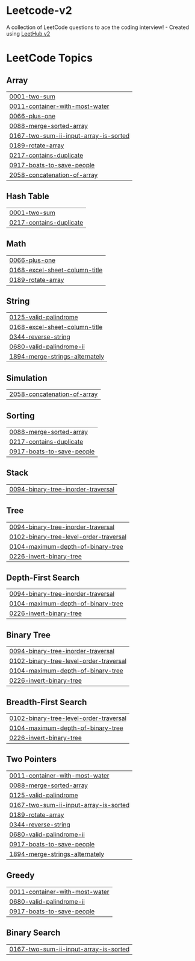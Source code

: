 # Leetcode-v2
A collection of LeetCode questions to ace the coding interview! - Created using [LeetHub v2](https://github.com/arunbhardwaj/LeetHub-2.0)

<!---LeetCode Topics Start-->
# LeetCode Topics
## Array
|  |
| ------- |
| [0001-two-sum](https://github.com/kensac/Leetcode-v2/tree/master/0001-two-sum) |
| [0011-container-with-most-water](https://github.com/kensac/Leetcode-v2/tree/master/0011-container-with-most-water) |
| [0066-plus-one](https://github.com/kensac/Leetcode-v2/tree/master/0066-plus-one) |
| [0088-merge-sorted-array](https://github.com/kensac/Leetcode-v2/tree/master/0088-merge-sorted-array) |
| [0167-two-sum-ii-input-array-is-sorted](https://github.com/kensac/Leetcode-v2/tree/master/0167-two-sum-ii-input-array-is-sorted) |
| [0189-rotate-array](https://github.com/kensac/Leetcode-v2/tree/master/0189-rotate-array) |
| [0217-contains-duplicate](https://github.com/kensac/Leetcode-v2/tree/master/0217-contains-duplicate) |
| [0917-boats-to-save-people](https://github.com/kensac/Leetcode-v2/tree/master/0917-boats-to-save-people) |
| [2058-concatenation-of-array](https://github.com/kensac/Leetcode-v2/tree/master/2058-concatenation-of-array) |
## Hash Table
|  |
| ------- |
| [0001-two-sum](https://github.com/kensac/Leetcode-v2/tree/master/0001-two-sum) |
| [0217-contains-duplicate](https://github.com/kensac/Leetcode-v2/tree/master/0217-contains-duplicate) |
## Math
|  |
| ------- |
| [0066-plus-one](https://github.com/kensac/Leetcode-v2/tree/master/0066-plus-one) |
| [0168-excel-sheet-column-title](https://github.com/kensac/Leetcode-v2/tree/master/0168-excel-sheet-column-title) |
| [0189-rotate-array](https://github.com/kensac/Leetcode-v2/tree/master/0189-rotate-array) |
## String
|  |
| ------- |
| [0125-valid-palindrome](https://github.com/kensac/Leetcode-v2/tree/master/0125-valid-palindrome) |
| [0168-excel-sheet-column-title](https://github.com/kensac/Leetcode-v2/tree/master/0168-excel-sheet-column-title) |
| [0344-reverse-string](https://github.com/kensac/Leetcode-v2/tree/master/0344-reverse-string) |
| [0680-valid-palindrome-ii](https://github.com/kensac/Leetcode-v2/tree/master/0680-valid-palindrome-ii) |
| [1894-merge-strings-alternately](https://github.com/kensac/Leetcode-v2/tree/master/1894-merge-strings-alternately) |
## Simulation
|  |
| ------- |
| [2058-concatenation-of-array](https://github.com/kensac/Leetcode-v2/tree/master/2058-concatenation-of-array) |
## Sorting
|  |
| ------- |
| [0088-merge-sorted-array](https://github.com/kensac/Leetcode-v2/tree/master/0088-merge-sorted-array) |
| [0217-contains-duplicate](https://github.com/kensac/Leetcode-v2/tree/master/0217-contains-duplicate) |
| [0917-boats-to-save-people](https://github.com/kensac/Leetcode-v2/tree/master/0917-boats-to-save-people) |
## Stack
|  |
| ------- |
| [0094-binary-tree-inorder-traversal](https://github.com/kensac/Leetcode-v2/tree/master/0094-binary-tree-inorder-traversal) |
## Tree
|  |
| ------- |
| [0094-binary-tree-inorder-traversal](https://github.com/kensac/Leetcode-v2/tree/master/0094-binary-tree-inorder-traversal) |
| [0102-binary-tree-level-order-traversal](https://github.com/kensac/Leetcode-v2/tree/master/0102-binary-tree-level-order-traversal) |
| [0104-maximum-depth-of-binary-tree](https://github.com/kensac/Leetcode-v2/tree/master/0104-maximum-depth-of-binary-tree) |
| [0226-invert-binary-tree](https://github.com/kensac/Leetcode-v2/tree/master/0226-invert-binary-tree) |
## Depth-First Search
|  |
| ------- |
| [0094-binary-tree-inorder-traversal](https://github.com/kensac/Leetcode-v2/tree/master/0094-binary-tree-inorder-traversal) |
| [0104-maximum-depth-of-binary-tree](https://github.com/kensac/Leetcode-v2/tree/master/0104-maximum-depth-of-binary-tree) |
| [0226-invert-binary-tree](https://github.com/kensac/Leetcode-v2/tree/master/0226-invert-binary-tree) |
## Binary Tree
|  |
| ------- |
| [0094-binary-tree-inorder-traversal](https://github.com/kensac/Leetcode-v2/tree/master/0094-binary-tree-inorder-traversal) |
| [0102-binary-tree-level-order-traversal](https://github.com/kensac/Leetcode-v2/tree/master/0102-binary-tree-level-order-traversal) |
| [0104-maximum-depth-of-binary-tree](https://github.com/kensac/Leetcode-v2/tree/master/0104-maximum-depth-of-binary-tree) |
| [0226-invert-binary-tree](https://github.com/kensac/Leetcode-v2/tree/master/0226-invert-binary-tree) |
## Breadth-First Search
|  |
| ------- |
| [0102-binary-tree-level-order-traversal](https://github.com/kensac/Leetcode-v2/tree/master/0102-binary-tree-level-order-traversal) |
| [0104-maximum-depth-of-binary-tree](https://github.com/kensac/Leetcode-v2/tree/master/0104-maximum-depth-of-binary-tree) |
| [0226-invert-binary-tree](https://github.com/kensac/Leetcode-v2/tree/master/0226-invert-binary-tree) |
## Two Pointers
|  |
| ------- |
| [0011-container-with-most-water](https://github.com/kensac/Leetcode-v2/tree/master/0011-container-with-most-water) |
| [0088-merge-sorted-array](https://github.com/kensac/Leetcode-v2/tree/master/0088-merge-sorted-array) |
| [0125-valid-palindrome](https://github.com/kensac/Leetcode-v2/tree/master/0125-valid-palindrome) |
| [0167-two-sum-ii-input-array-is-sorted](https://github.com/kensac/Leetcode-v2/tree/master/0167-two-sum-ii-input-array-is-sorted) |
| [0189-rotate-array](https://github.com/kensac/Leetcode-v2/tree/master/0189-rotate-array) |
| [0344-reverse-string](https://github.com/kensac/Leetcode-v2/tree/master/0344-reverse-string) |
| [0680-valid-palindrome-ii](https://github.com/kensac/Leetcode-v2/tree/master/0680-valid-palindrome-ii) |
| [0917-boats-to-save-people](https://github.com/kensac/Leetcode-v2/tree/master/0917-boats-to-save-people) |
| [1894-merge-strings-alternately](https://github.com/kensac/Leetcode-v2/tree/master/1894-merge-strings-alternately) |
## Greedy
|  |
| ------- |
| [0011-container-with-most-water](https://github.com/kensac/Leetcode-v2/tree/master/0011-container-with-most-water) |
| [0680-valid-palindrome-ii](https://github.com/kensac/Leetcode-v2/tree/master/0680-valid-palindrome-ii) |
| [0917-boats-to-save-people](https://github.com/kensac/Leetcode-v2/tree/master/0917-boats-to-save-people) |
## Binary Search
|  |
| ------- |
| [0167-two-sum-ii-input-array-is-sorted](https://github.com/kensac/Leetcode-v2/tree/master/0167-two-sum-ii-input-array-is-sorted) |
<!---LeetCode Topics End-->